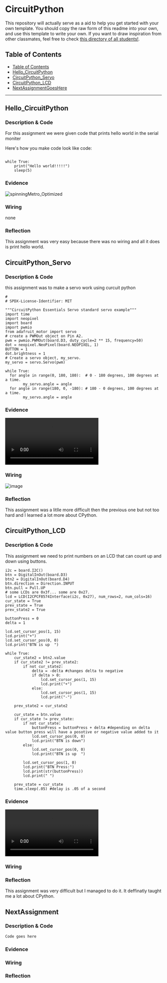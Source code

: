 # CircuitPython
This repository will actually serve as a aid to help you get started with your own template.  You should copy the raw form of this readme into your own, and use this template to write your own.  If you want to draw inspiration from other classmates, feel free to check [this directory of all students!](https://github.com/chssigma/Class_Accounts).
## Table of Contents
* [Table of Contents](#TableOfContents)
* [Hello_CircuitPython](#Hello_CircuitPython)
* [CircuitPython_Servo](#CircuitPython_Servo)
* [CircuitPython_LCD](#CircuitPython_LCD)
* [NextAssignmentGoesHere](#NextAssignment)
---

## Hello_CircuitPython

### Description & Code
For this assignment we were given code that prints hello world in the serial moniter

Here's how you make code look like code:

```from time import sleep

while True:
    print("Hello world!!!!!")
    sleep(5)
```


### Evidence


![spinningMetro_Optimized](https://user-images.githubusercontent.com/54641488/192549584-18285130-2e3b-4631-8005-0792c2942f73.gif)



### Wiring
none

### Reflection
This assignment was very easy because there was no wiring and all it does is print hello world.



## CircuitPython_Servo

### Description & Code
this assignment was to make a servo work using curcuit python
```# SPDX-FileCopyrightText: 2018 Kattni Rembor for Adafruit Industries
#
# SPDX-License-Identifier: MIT

"""CircuitPython Essentials Servo standard servo example"""
import time
import neopixel
import board
import pwmio
from adafruit_motor import servo
# create a PWMOut object on Pin A2.
pwm = pwmio.PWMOut(board.D3, duty_cycle=2 ** 15, frequency=50)
dot = neopixel.NeoPixel(board.NEOPIXEL, 1)
BUTTON = 1
dot.brightness = 1
# Create a servo object, my_servo.
my_servo = servo.Servo(pwm)

while True:
  for angle in range(0, 180, 180):  # 0 - 180 degrees, 100 degrees at a time.
        my_servo.angle = angle
  for angle in range(180, 0, -180): # 180 - 0 degrees, 100 degrees at a time.
        my_servo.angle = angle
```

### Evidence
![image](https://github.com/matthewbowling123/CPython/blob/master/Images/IMG-0413%20(2).MOV)

### Wiring
![image](https://user-images.githubusercontent.com/112979288/193122380-858af000-209d-4212-bf57-06e1568c96f2.png)

### Reflection
This assignment was a litlle more difficult then the previous one but not too hard and I learned a lot more about CPython.



## CircuitPython_LCD

### Description & Code
This assignment we need to print numbers on an LCD that can count up and down using buttons.
```# get and i2c object
i2c = board.I2C()
btn = DigitalInOut(board.D3)
btn2 = DigitalInOut(board.D4)
btn.direction = Direction.INPUT
btn.pull = Pull.UP
# some LCDs are 0x3f... some are 0x27.
lcd = LCD(I2CPCF8574Interface(i2c, 0x27), num_rows=2, num_cols=16)
cur_state = True
prev_state = True
prev_state2 = True

buttonPress = 0
delta = 1

lcd.set_cursor_pos(1, 15)
lcd.print("+")
lcd.set_cursor_pos(0, 0)
lcd.print("BTN is up  ")

while True:
    cur_state2 = btn2.value
    if cur_state2 != prev_state2:
        if not cur_state2:
            delta = -delta #changes delta to negative
            if delta > 0:
                lcd.set_cursor_pos(1, 15)
                lcd.print("+")
            else:
                lcd.set_cursor_pos(1, 15)
                lcd.print("-")
    
    prev_state2 = cur_state2

    cur_state = btn.value
    if cur_state != prev_state:
        if not cur_state:
            buttonPress = buttonPress + delta #depending on delta value button press will have a posotive or negative value added to it
            lcd.set_cursor_pos(0, 0)
            lcd.print("BTN is down")
        else:
            lcd.set_cursor_pos(0, 0)
            lcd.print("BTN is up  ")
        
        lcd.set_cursor_pos(1, 0)
        lcd.print("BTN Press:")
        lcd.print(str(buttonPress))     
        lcd.print(" ")

    prev_state = cur_state
    time.sleep(.05) #delay is .05 of a second

```

### Evidence

![image](https://github.com/matthewbowling123/CPython/blob/master/Images/IMG-0437%20(1).MOV)

### Wiring


### Reflection
This assignment was very difficult but I managed to do it. It deffinatly taught me a lot about CPython.




## NextAssignment

### Description & Code

```python
Code goes here

```

### Evidence

### Wiring

### Reflection
